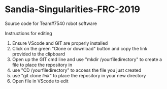 # Sandia-Singularities-FRC-2019
Source code for Team#7540 robot software

Instructions for editing
1. Ensure VScode and GIT are properly installed
2. Click on the green "Clone or download" button and copy the link provided to the clipboard
3. Open up the GIT cmd line and use "mkdir /yourfiledirectory" to create a file to place the repository in
4. use "CD /yourfiledirectory" to access the file you just created
5. use "git clone *link*" to place the repository in your new directory
6. Open file in VScode to edit
